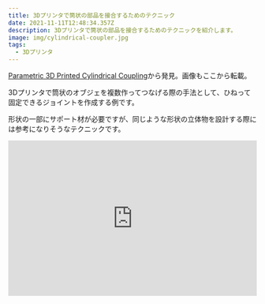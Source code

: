 ```yaml
---
title: 3Dプリンタで筒状の部品を接合するためのテクニック
date: 2021-11-11T12:48:34.357Z
description: 3Dプリンタで筒状の部品を接合するためのテクニックを紹介します。
image: img/cylindrical-coupler.jpg
tags:
  - 3Dプリンタ
---
```

[Parametric 3D Printed Cylindrical Coupling](https://hackaday.io/project/171241-parametric-3d-printed-cylindrical-coupling)から発見。画像もここから転載。

3Dプリンタで筒状のオブジェを複数作ってつなげる際の手法として、ひねって固定できるジョイントを作成する例です。

形状の一部にサポート材が必要ですが、同じような形状の立体物を設計する際には参考になりそうなテクニックです。

<iframe width="100%" height="315" src="https://www.youtube.com/embed/--vyrE49Nc4" title="YouTube video player" frameborder="0" allow="accelerometer; autoplay; clipboard-write; encrypted-media; gyroscope; picture-in-picture" allowfullscreen></iframe>